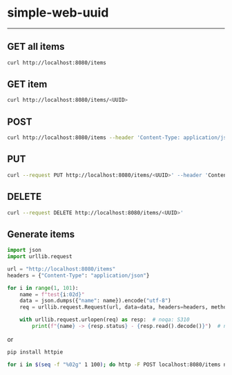 # simple-web-uuid

---

## GET all items

```bash
curl http://localhost:8080/items
```

## GET item

```bash
curl http://localhost:8080/items/<UUID>
```

## POST

```bash
curl http://localhost:8080/items --header 'Content-Type: application/json' --data '{"name": "test01"}'
```

## PUT

```bash
curl --request PUT http://localhost:8080/items/<UUID>' --header 'Content-Type: application/json' --data '{"name": "<NAME>"}'
```

## DELETE

```bash
curl --request DELETE http://localhost:8080/items/<UUID>'
```

## Generate items

```python
import json
import urllib.request

url = "http://localhost:8080/items"
headers = {"Content-Type": "application/json"}

for i in range(1, 101):
    name = f"test{i:02d}"
    data = json.dumps({"name": name}).encode("utf-8")
    req = urllib.request.Request(url, data=data, headers=headers, method="POST")  # noqa: S310

    with urllib.request.urlopen(req) as resp:  # noqa: S310
        print(f"{name} -> {resp.status} - {resp.read().decode()}")  # noqa: T201
```

or

```bash
pip install httpie

for i in $(seq -f "%02g" 1 100); do http -F POST localhost:8080/items name=test$i; done
```
